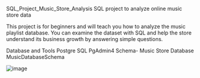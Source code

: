 
SQL_Project_Music_Store_Analysis
SQL project to analyze online music store data

This project is for beginners and will teach you how to analyze the music playlist database. You can examine the dataset with SQL and help the store understand its business growth by answering simple questions.


Database and Tools
Postgre SQL
PgAdmin4
Schema- Music Store Database
MusicDatabaseSchema

![image](https://github.com/Sumannayak1995/SQL_Music_Store_Analysis/assets/133685294/c6ab059f-266e-494f-9eda-4f7a46240669)
